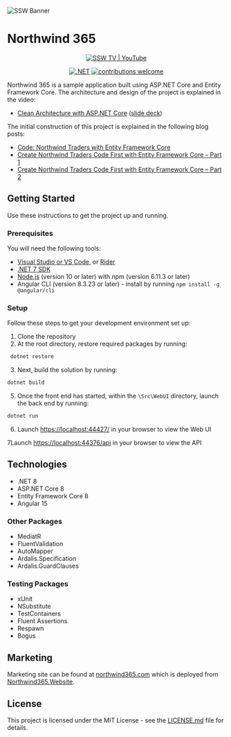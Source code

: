 ![SSW Banner](https://raw.githubusercontent.com/SSWConsulting/SSW.Rules.Content/main/_docs/images/ssw-banner.png)

# Northwind 365

<div align="center">

[![SSW TV | YouTube](https://img.shields.io/youtube/channel/views/UCBFgwtV9lIIhvoNh0xoQ7Pg?label=SSW%20TV%20%7C%20Views&style=social)](https://youtube.com/@SSWTV)

[![.NET](https://github.com/SSWConsulting/Northwind365/actions/workflows/dotnet.yml/badge.svg)](https://github.com/SSWConsulting/Northwind365/actions/workflows/dotnet.yml)
[![contributions welcome](https://img.shields.io/badge/contributions-welcome-brightgreen.svg?style=flat)](https://github.com/dwyl/esta/issues)

</div>

Northwind 365 is a sample application built using ASP.NET Core and Entity Framework Core. The architecture and
design of the project is explained in the video:

* [Clean Architecture with ASP.NET Core](https://youtu.be/_lwCVE_XgqI) ([slide deck](https://github.com/SSWConsulting/Northwind365/raw/main/Slides.pdf))

The initial construction of this project is explained in the following blog posts:

* [Code: Northwind Traders with Entity Framework Core](http://www.codingflow.net/northwind-traders-with-entity-framework-core/)
* [Create Northwind Traders Code First with Entity Framework Core – Part 1](http://www.codingflow.net/create-northwind-traders-code-first-with-entity-framework-core-part-1/)
* [Create Northwind Traders Code First with Entity Framework Core – Part 2](http://www.codingflow.net/create-northwind-traders-code-first-with-entity-framework-core-part-2/)

## Getting Started

Use these instructions to get the project up and running.

### Prerequisites

You will need the following tools:

* [Visual Studio or VS Code](https://visualstudio.microsoft.com/downloads/), or [Rider](https://www.jetbrains.com/rider/download/)
* [.NET 7 SDK](https://dotnet.microsoft.com/en-us/download)
* [Node.js](https://nodejs.org/en/) (version 10 or later) with npm (version 6.11.3 or later)
* Angular CLI (version 8.3.23 or later) - install by running `npm install -g @angular/cli`

### Setup

Follow these steps to get your development environment set up:

1. Clone the repository
2. At the root directory, restore required packages by running:

```bash
 dotnet restore
```

3. Next, build the solution by running:

```bash
dotnet build
```

5. Once the front end has started, within the `\Src\WebUI` directory, launch the back end by running:

```bash
dotnet run
```

6. Launch [https://localhost:44427/](https://localhost:44427/) in your browser to view the Web UI

7Launch [https://localhost:44376/api](http://localhost:44376/api) in your browser to view the API

## Technologies

* .NET 8
* ASP.NET Core 8
* Entity Framework Core 8
* Angular 15

### Other Packages

* MediatR
* FluentValidation
* AutoMapper
* Ardalis.Specification
* Ardalis.GuardClauses

### Testing Packages

* xUnit
* NSubstitute
* TestContainers
* Fluent Assertions
* Respawn
* Bogus

## Marketing

Marketing site can be found at [northwind365.com](https://northwind365.com/) which is deployed
from [Northwind365.Website](https://github.com/SSWConsulting/Northwind365.Website).

## License

This project is licensed under the MIT License - see
the [LICENSE.md](https://github.com/SSWConsulting/Northwind365/blob/main/LICENSE) file for details.
